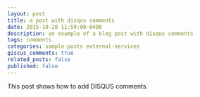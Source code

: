 ```yaml
---
layout: post
title: a post with disqus comments
date: 2015-10-20 11:59:00-0400
description: an example of a blog post with disqus comments
tags: comments
categories: sample-posts external-services
giscus_comments: true
related_posts: false
published: false
---
```

This post shows how to add DISQUS comments.

